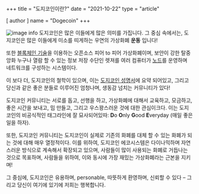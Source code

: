 +++
title = "도지코인이란?"
date = "2021-10-22"
type = "article"

[ author ]
  name = "Dogecoin"
+++
 
![image info](/assets/images/dogepedia/3.png)
도지코인은 많은 이들에게 많은 의미를 가집니다. 그 중심 속에서는, 도지코인은 많은 이들에게 미소를 띠게하는 우연의 가상화폐 **운동** 입니다!

또한 [블록체인 기술](https://www.dogecoin.com/dogepedia/articles/what-is-a-blockchain)을 이용하는 오픈소스 피어 to 피어 가상화폐이며, 보안이 강한 탈중앙화 누구나 열람 할 수 있는 정보 저장 수단인 렛져를 여러 컴퓨터가 [노드](https://www.dogecoin.com/dogepedia/articles/what-is-a-node)를 운영하며 네트워크를 구성하는 시스템이다. 

이 보다 더, 도지코인의 철학이 있으며, 이는 [도지코인 성명서](https://foundation.dogecoin.com/kr/manifesto/)에 요약 되어있고, 그리고 당신과 같은 좋은 분들로 이루어진 엄청나며, 생동감 넘치는 커뮤니티가 있다!  

도지코인 커뮤니티는 서로를 돕고, 선행을 하고, 가상화폐에 대해서 교육하고, 모금하고, 좋은 시간을 보내고, 밈 만들고, 그리고 우스꽝스러운 것에 대한 관심이크다. 이는 도지코인의 비공식적인 태그라인에 잘 묘사되어있따: **D**o **O**nly **G**ood **E**veryday (매일 좋은 일을 하자).  

또한, 도지코인 커뮤니티는 도지코인이 실제로 기존의 화폐를 대체 할 수 있는 화폐가 되는 것에 대해 매우 열정적이다. 이를 위하여, 도지코인 에코시스템은 다이나믹하며 자연스러운 방식으로 계속해서 확장되고 있으며, 사람들이 많이 사용되는 화폐로 거듭나는 것으로 목표하며, 사람들을 위하여, 이와 동시에 가장 재밌는 가상화폐라는 근본을 지키며! 

그 중심에, 도지코인은 유용하며, personable, 따뜻하게 환영하며, 신뢰할 수 있다 – 그리고 당신이 여기에 있기에 저희는 행복합니다. 
